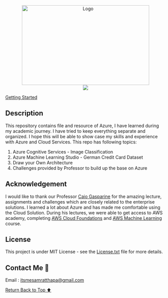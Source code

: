 <div align="center">
    <a href="https://assets.website-files.com/62ac4aacc75a115ff9dcb9bc/63aadeb499dd6a0799a56ca5_Azure.jpg" target="_blank">
        <img src="https://assets.website-files.com/62ac4aacc75a115ff9dcb9bc/63aadeb499dd6a0799a56ca5_Azure.jpg" 
        alt="Logo" width="400" height="250">
    </a>
</div>

<div align="center">
<img src="https://readme-typing-svg.demolab.com?font=Fira+Code&duration=3000&pause=1000&center=true&vCenter=true&width=435&lines=Azure+File+and+Resources">
</div>

[Getting Started](#getting-started)

## Description

This repository contains file and resource of Azure, I have learned during my academic journey. I have tried to keep everything separate and organized. I hope this will be able to show case my skills and experience with Azure and Cloud Services. This repo has following topics:

1. Azure Cognitive Services - Image Classification
2. Azure Machine Learning Studio - German Credit Card Dataset
3. Draw your Own Architecture
4. Challenges provided by Professor to build up the base on Azure

## Acknowledgement

I would like to thank our Professor [Caio Gasparine](https://github.com/caiogasparine) for the amazing lecture, assignments and challenges which are closely related to the enterprise solutions. I learned a lot about Azure and has made me comfortable using the Cloud Solution. During his lectures, we were able to get access to AWS academy, completing [AWS Cloud Foundations](https://www.credly.com/badges/a7ed94e2-8e94-429d-b3eb-f20104160d4e/linked_in_profile) and [AWS Machine Learning](https://www.credly.com/badges/1a90355b-2ff6-468b-9685-c60a3e47956e/linked_in_profile) course.

## License

This project is under MIT License - see the [License.txt](https://github.com/itsmeSamrat/Azure-File-and-Resources/blob/main/license.txt) file for more details.

## Contact Me 📨

Email : [itsmesamratthapa@gmail.com](mailto:itsmesamratthapa@gmail.com)

<!-- Back to the top -->

[Return Back to Top ⬆️](#getting-started)
